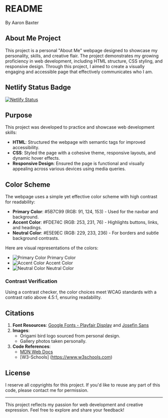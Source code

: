 # README

By Aaron Baxter

## About Me Project 

This project is a personal "About Me" webpage designed to showcase my personality, skills, and creative flair. The project demonstrates my growing proficiency in web development, including HTML structure, CSS styling, and responsive design. Through this project, I aimed to create a visually engaging and accessible page that effectively communicates who I am.

## Netlify Status Badge
[![Netlify Status](https://api.netlify.com/api/v1/badges/0f59830a-8d17-46b9-84d5-9baddc4f86ed/deploy-status)](https://app.netlify.com/sites/about-me-aaron-baxter/deploys)

## Purpose
This project was developed to practice and showcase web development skills:

- **HTML**: Structured the webpage with semantic tags for improved accessibility.
- **CSS**: Styled the page with a cohesive theme, responsive layouts, and dynamic hover effects.
- **Responsive Design**: Ensured the page is functional and visually appealing across various devices using media queries.

## Color Scheme
The webpage uses a simple yet effective color scheme with high contrast for readability:

- **Primary Color**: #5B7C99 (RGB: 91, 124, 153) - Used for the navbar and background.
- **Accent Color**: #FDE74C (RGB: 253, 231, 76) - Highlights buttons, links, and headings.
- **Neutral Color**: #E5E9EC (RGB: 229, 233, 236) - For borders and subtle background contrasts.

Here are visual representations of the colors:
- ![Primary Color](https://preview.colorkit.co/color/5B7C99.png?type=article-preview-logo&size=social&colorname=Quiet%20Harbour) Primary Color
- ![Accent Color](https://preview.colorkit.co/color/FDE74C.png?type=article-preview-logo&size=social&colorname=Royal%20Star) Accent Color
- ![Neutral Color](https://preview.colorkit.co/color/E5E9EC.png?type=article-preview-logo&size=social&colorname=Plaster) Neutral Color

### Contrast Verification
Using a contrast checker, the color choices meet WCAG standards with a contrast ratio above 4.5:1, ensuring readability.

## Citations

1. **Font Resources**: [Google Fonts - Playfair Display](https://fonts.google.com/specimen/Playfair+Display) and [Josefin Sans](https://fonts.google.com/specimen/Josefin+Sans)
2. **Images**:
   - Origami bird logo sourced from personal design.
   - Gallery photos taken personally.
3. **Code References**: 
   - [MDN Web Docs](https://developer.mozilla.org/en-US/)
   - [W3-Schools] (https://www.w3schools.com)

## License
I reserve all copyrights for this project. If you'd like to reuse any part of this code, please contact me for permission.

---

This project reflects my passion for web development and creative expression. Feel free to explore and share your feedback!